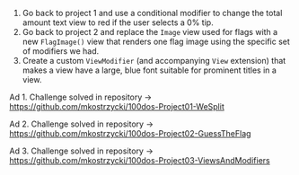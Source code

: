 1. Go back to project 1 and use a conditional modifier to change the total amount text view to red if the user selects a 0% tip.
2. Go back to project 2 and replace the `Image` view used for flags with a new `FlagImage()` view that renders one flag image using the specific set of modifiers we had.
3. Create a custom `ViewModifier` (and accompanying `View` extension) that makes a view have a large, blue font suitable for prominent titles in a view.

Ad 1. Challenge solved in repository -> https://github.com/mkostrzycki/100dos-Project01-WeSplit

Ad 2. Challenge solved in repository -> https://github.com/mkostrzycki/100dos-Project02-GuessTheFlag

Ad 3. Challenge solved in repository -> https://github.com/mkostrzycki/100dos-Project03-ViewsAndModifiers
